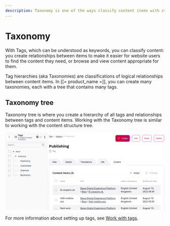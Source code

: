 ```yaml
---
description: Taxonomy is one of the ways classify content items with structured tags.
---
```


# Taxonomy

With Tags, which can be understood as keywords, you can classify content: you create relationships between items to make it easier for website users to find the content they need, or browse and view content appropriate for them.

Tag hierarchies (aka Taxonomies) are classifications of logical relationships between content items.
In [[= product_name =]], you can create many taxonomies, each with a tree that contains many tags.

## Taxonomy tree

Taxonomy tree is where you create a hierarchy of all tags and relationships between tags and content items.
Working with the Taxonomy tree is similar to working with the content structure tree.

![Taxonomy tree and tag details](img/taxonomy_content_list.png "Taxonomy tree and tag details")

For more information about setting up tags, see [Work with tags](work_with_tags.md).
